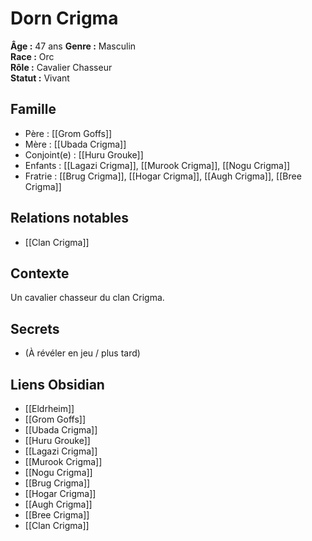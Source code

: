 # Dorn Crigma

**Âge :** 47 ans 
**Genre :** Masculin  
**Race :** Orc  
**Rôle :** Cavalier Chasseur  
**Statut :** Vivant

## Famille
- Père : [[Grom Goffs]]
- Mère : [[Ubada Crigma]]
- Conjoint(e) : [[Huru Grouke]]
- Enfants : [[Lagazi Crigma]], [[Murook Crigma]], [[Nogu Crigma]]
- Fratrie : [[Brug Crigma]], [[Hogar Crigma]], [[Augh Crigma]], [[Bree Crigma]]

## Relations notables
- [[Clan Crigma]]

## Contexte
Un cavalier chasseur du clan Crigma.

## Secrets
- (À révéler en jeu / plus tard)

## Liens Obsidian
- [[Eldrheim]]
- [[Grom Goffs]]
- [[Ubada Crigma]]
- [[Huru Grouke]]
- [[Lagazi Crigma]]
- [[Murook Crigma]]
- [[Nogu Crigma]]
- [[Brug Crigma]]
- [[Hogar Crigma]]
- [[Augh Crigma]]
- [[Bree Crigma]]
- [[Clan Crigma]]
